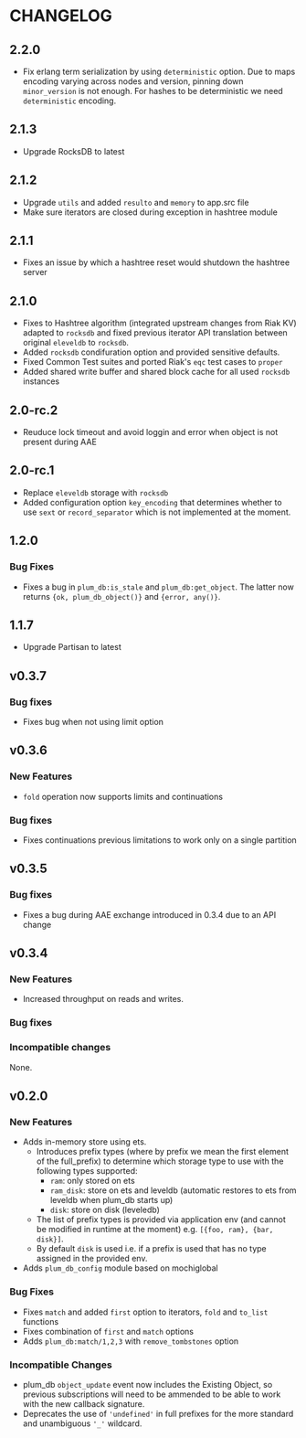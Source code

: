 # CHANGELOG

## 2.2.0
* Fix erlang term serialization by using `deterministic` option. Due to maps encoding varying across nodes and version, pinning down `minor_version` is not enough. For hashes to be deterministic we need `deterministic` encoding.

## 2.1.3
* Upgrade RocksDB to latest

## 2.1.2
* Upgrade `utils` and added `resulto` and `memory` to app.src file
* Make sure iterators are closed during exception in hashtree module
## 2.1.1
* Fixes an issue by which a hashtree reset would shutdown the hashtree server

## 2.1.0
* Fixes to Hashtree algorithm (integrated upstream changes from Riak KV) adapted to `rocksdb` and fixed previous iterator API translation between original `eleveldb` to `rocksdb`.
* Added `rocksdb` condifuration option and provided sensitive defaults.
* Fixed Common Test suites and ported Riak's `eqc` test cases to `proper`
* Added shared write buffer and shared block cache for all used `rocksdb` instances

## 2.0-rc.2
* Reuduce lock timeout and avoid loggin and error when object is not present during AAE


## 2.0-rc.1
* Replace `eleveldb` storage with `rocksdb`
* Added configuration option `key_encoding` that determines whether to use `sext` or `record_separator` which is not implemented at the moment.

## 1.2.0
### Bug Fixes

* Fixes a bug in `plum_db:is_stale` and `plum_db:get_object`. The latter now
returns `{ok, plum_db_object()}` and `{error, any()}`.

## 1.1.7
* Upgrade Partisan to latest

## v0.3.7


### Bug fixes
* Fixes bug when not using limit option



## v0.3.6
### New Features
* `fold` operation now supports limits and continuations

### Bug fixes
* Fixes continuations previous limitations to work only on a single partition


## v0.3.5


### Bug fixes
* Fixes a bug during AAE exchange introduced in 0.3.4 due to an API change

## v0.3.4

### New Features

* Increased throughput on reads and writes.

### Bug fixes

### Incompatible changes
None.

## v0.2.0

### New Features

* Adds in-memory store using ets.
    * Introduces prefix types (where by prefix we mean the first element of the full_prefix) to determine which storage type to use with the following types supported:
        * `ram`: only stored on ets
        * `ram_disk`: store on ets and leveldb (automatic restores to ets from leveldb when plum_db starts up)
        * `disk`: store on disk (leveledb)
    * The list of prefix types is provided via application env (and cannot be modified in runtime at the moment) e.g. `[{foo, ram}, {bar, disk}]`.
    * By default `disk` is used i.e. if a prefix is used that has no type assigned in the provided env.
* Adds `plum_db_config` module based on mochiglobal

### Bug Fixes

* Fixes `match` and added `first` option to iterators, `fold` and `to_list` functions
* Fixes combination of `first` and `match` options
* Adds `plum_db:match/1,2,3` with `remove_tombstones` option

### Incompatible Changes

* plum_db `object_update` event now includes the Existing Object, so previous subscriptions will need to be ammended to be able to work with the new callback signature.
* Deprecates the use of `'undefined'` in full prefixes for the more standard and unambiguous `'_'` wildcard.